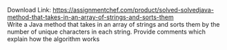 Download Link: https://assignmentchef.com/product/solved-solvedjava-method-that-takes-in-an-array-of-strings-and-sorts-them
<br>
Write a Java method that takes in an array of strings and sorts them by the number of unique characters in each string. Provide comments which explain how the algorithm works